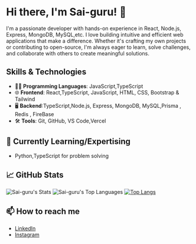 # Hi there, I'm Sai-guru! 👋

I'm a passionate developer with hands-on experience in React, Node.js, Express, MongoDB, MySQL,etc. I love building intuitive and efficient web applications that make a difference. Whether it's crafting my own projects or contributing to open-source, I'm always eager to learn, solve challenges, and collaborate with others to create meaningful solutions.

## Skills & Technologies
- 🧑‍💻 **Programming Languages**: JavaScript,TypeScript
- 🌐 **Frontend**: React,TypeScript, JavaScript, HTML, CSS, Bootstrap & Tailwind
- 🖥️ **Backend**:TypeScript,Node.js, Express, MongoDB, MySQL,Prisma , Redis , FireBase
- 🛠️ **Tools**: Git, GitHub, VS Code,Vercel



## 🌱 Currently Learning/Expertising
 - Python,TypeScript for problem solving

## 📈 GitHub Stats
![Sai-guru's Stats](https://github-readme-stats.vercel.app/api?username=Sai-guru&theme=blue-green&show_icons=true&hide_border=false&count_private=true)       ![Sai-guru's Top Languages](https://github-readme-stats.vercel.app/api/top-langs/?username=Sai-guru&theme=blue-green&show_icons=true&hide_border=false&layout=compact)
[![Top Langs](https://github-readme-stats.vercel.app/api/top-langs/?username=nabilramy&layout=compact)](https://github.com/anuraghazra/github-readme-stats)

## 📫 How to reach me
- [LinkedIn](https://www.linkedin.com/in/sai-guru-prigeesh-m-9a429730a?utm_source=share&utm_campaign=share_via&utm_content=profile&utm_medium=android_app)
- [Instagram](https://www.instagram.com/prigeesh._.2006?igsh=MWJhZHdtamluNXZzZw==)
